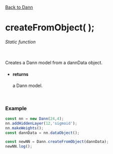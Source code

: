 [Back to Dann](https://github.com/matiasvlevi/Dann/wiki/Dann-Object)

# createFromObject( ); 
###### Static function
<br/> 
Creates a Dann model from a dannData object.

- #### returns<br/>
     a Dann model.
<br/>


### Example

```js
const nn = new Dann(24,4);
nn.addHiddenLayer(12,'sigmoid');
nn.makeWeights();
const dannData = nn.dataObject();

const newNN = Dann.createFromObject(dannData);
newNN.log();

```